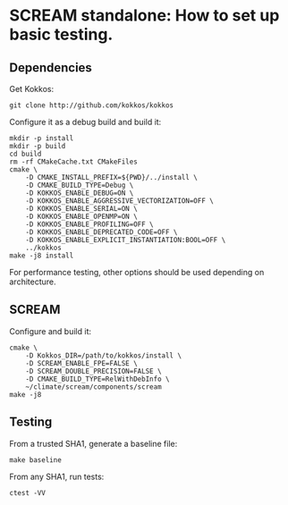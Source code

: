 # SCREAM standalone: How to set up basic testing.

## Dependencies
Get Kokkos:
```
git clone http://github.com/kokkos/kokkos
```
Configure it as a debug build and build it:
```
mkdir -p install
mkdir -p build
cd build
rm -rf CMakeCache.txt CMakeFiles
cmake \
    -D CMAKE_INSTALL_PREFIX=${PWD}/../install \
    -D CMAKE_BUILD_TYPE=Debug \
    -D KOKKOS_ENABLE_DEBUG=ON \
    -D KOKKOS_ENABLE_AGGRESSIVE_VECTORIZATION=OFF \
    -D KOKKOS_ENABLE_SERIAL=ON \
    -D KOKKOS_ENABLE_OPENMP=ON \
    -D KOKKOS_ENABLE_PROFILING=OFF \
    -D KOKKOS_ENABLE_DEPRECATED_CODE=OFF \
    -D KOKKOS_ENABLE_EXPLICIT_INSTANTIATION:BOOL=OFF \
    ../kokkos
make -j8 install
```
For performance testing, other options should be used depending on architecture.

## SCREAM
Configure and build it:
```
cmake \
    -D Kokkos_DIR=/path/to/kokkos/install \
    -D SCREAM_ENABLE_FPE=FALSE \
    -D SCREAM_DOUBLE_PRECISION=FALSE \
    -D CMAKE_BUILD_TYPE=RelWithDebInfo \
    ~/climate/scream/components/scream
make -j8
```

## Testing
From a trusted SHA1, generate a baseline file:
```
make baseline
```
From any SHA1, run tests:
```
ctest -VV
```

